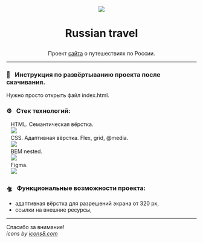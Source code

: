 <p align="center"><img src="https://img.icons8.com/clouds/100/000000/russian-federation.png"/></p>  

# <p align="center">Russian travel</p>

<p align="center">Проект <a href="https://artem-chumak.github.io/russian-travel/">сайта</a> о путешествиях по России.</p>  

---
### 🧭   Инструкция по развёртыванию проекта после скачивания.

Нужно просто открыть файл index.html.

### ⚙️   Стек технологий:

   HTML. Семантическая вёрстка.  
   <img src="https://img.icons8.com/color/36/000000/html-5--v1.png"/>  
   CSS. Адаптивная вёрстка. Flex, grid, @media.  
   <img src="https://img.icons8.com/color/36/000000/css3.png"/>  
   BEM nested.  
   <img src="https://img.icons8.com/fluency/36/000000/plugin.png"/>  
   Figma.  
   <img src="https://img.icons8.com/color/32/000000/figma--v1.png"/>  

### 🛸   Функциональные возможности проекта:

- адаптивная вёрстка для разрешений экрана от 320 px,
- ссылки на внешние ресурсы,

---
Спасибо за внимание!  
_icons by [icons8.com](https://icons8.com/)_
